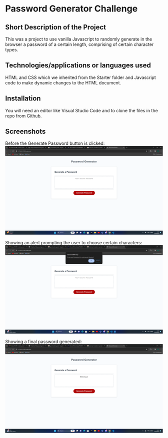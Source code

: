 # Password Generator Challenge 

## Short Description of the Project 
This was a project to use vanilla Javascript to randomly generate in the browser a password of a certain length, comprising of certain character types. 

##  Technologies/applications or languages used
HTML and CSS which we inherited from the Starter folder and Javascript code to make dynamic changes to the HTML document.

## Installation
You will need an editor like Visual Studio Code and to clone the files in the repo from Github. 

## Screenshots 

Before the Generate Password button is clicked:
![alt text](<Screenshot 2024-02-15 130340.png>)

Showing an alert prompting the user to choose certain characters:
![alt text](<Screenshot 2024-02-15 130851.png>)

Showing a final password generated:
![alt text](<Screenshot 2024-02-15 131058.png>)